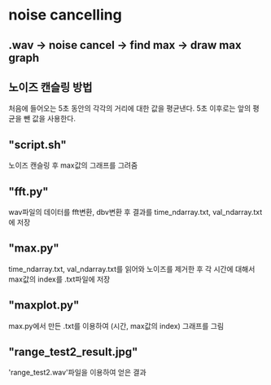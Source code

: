noise cancelling
===============
.wav -> noise cancel -> find max -> draw max graph
-
## 노이즈 캔슬링 방법
처음에 들어오는 5초 동안의 각각의 거리에 대한 값을 평균낸다. 5초 이후로는 앞의 평균을 뺀 값을 사용한다.

## "script.sh" 
노이즈 캔슬링 후 max값의 그래프를 그려줌
## "fft.py" 
wav파일의 데이터를 fft변환, dbv변환 후 결과를 time_ndarray.txt, val_ndarray.txt에 저장
## "max.py" 
time_ndarray.txt, val_ndarray.txt를 읽어와 노이즈를 제거한 후 각 시간에 대해서 max값의 index를 .txt파일에 저장
## "maxplot.py" 
max.py에서 만든 .txt를 이용하여 (시간, max값의 index) 그래프를 그림

## "range_test2_result.jpg"
'range_test2.wav'파일을 이용하여 얻은 결과

